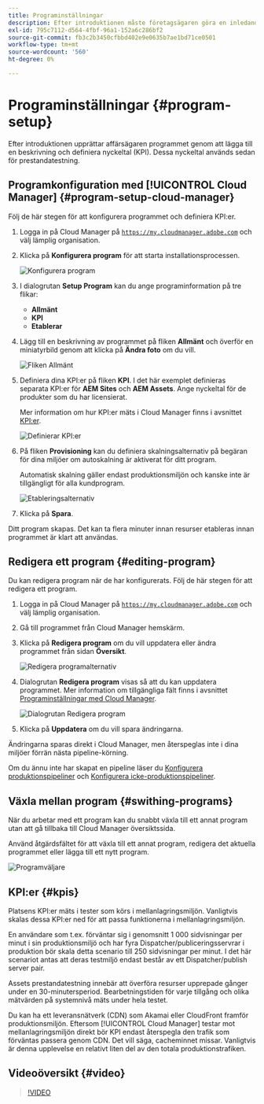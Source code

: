 ```yaml
---
title: Programinställningar
description: Efter introduktionen måste företagsägaren göra en inledande konfiguration av programmet.
exl-id: 795c7112-d564-4fbf-96a1-152a6c286bf2
source-git-commit: fb3c2b3450cfbbd402e9e0635b7ae1bd71ce0501
workflow-type: tm+mt
source-wordcount: '560'
ht-degree: 0%

---
```



# Programinställningar {#program-setup}

Efter introduktionen upprättar affärsägaren programmet genom att lägga till en beskrivning och definiera nyckeltal (KPI). Dessa nyckeltal används sedan för prestandatestning.

## Programkonfiguration med [!UICONTROL Cloud Manager] {#program-setup-cloud-manager}

Följ de här stegen för att konfigurera programmet och definiera KPI:er.

1. Logga in på Cloud Manager på [`https://my.cloudmanager.adobe.com`](https://my.cloudmanager.adobe.com) och välj lämplig organisation.

1. Klicka på **Konfigurera program** för att starta installationsprocessen.

   ![Konfigurera program](/help/assets/set-up-program/setup1.png)

1. I dialogrutan **Setup Program** kan du ange programinformation på tre flikar:

   * **Allmänt**
   * **KPI**
   * **Etablerar**

1. Lägg till en beskrivning av programmet på fliken **Allmänt** och överför en miniatyrbild genom att klicka på **Ändra foto** om du vill.

   ![Fliken Allmänt](/help/assets/Setup_Program-General.png)

1. Definiera dina KPI:er på fliken **KPI**. I det här exemplet definieras separata KPI:er för **AEM Sites** och **AEM Assets**. Ange nyckeltal för de produkter som du har licensierat.

   Mer information om hur KPI:er mäts i Cloud Manager finns i avsnittet [KPI:er](#kpis).

   ![Definierar KPI:er](/help/assets/Setup_Program-KPIs.png)

1. På fliken **Provisioning** kan du definiera skalningsalternativ på begäran för dina miljöer om autoskalning är aktiverat för ditt program.

   Automatisk skalning gäller endast produktionsmiljön och kanske inte är tillgängligt för alla kundprogram.

   ![Etableringsalternativ](/help/assets/Setup_Program-Provisioning.png)

1. Klicka på **Spara**.

Ditt program skapas. Det kan ta flera minuter innan resurser etableras innan programmet är klart att användas.

## Redigera ett program {#editing-program}

Du kan redigera program när de har konfigurerats. Följ de här stegen för att redigera ett program.

1. Logga in på Cloud Manager på [`https://my.cloudmanager.adobe.com`](https://my.cloudmanager.adobe.com) och välj lämplig organisation.

1. Gå till programmet från Cloud Manager hemskärm.

1. Klicka på **Redigera program** om du vill uppdatera eller ändra programmet från sidan **Översikt**.

   ![Redigera programalternativ](/help/assets/set-up-program/edit-program1.png)

1. Dialogrutan **Redigera program** visas så att du kan uppdatera programmet. Mer information om tillgängliga fält finns i avsnittet [Programinställningar med Cloud Manager](#program-setup-cloud-manager).

   ![Dialogrutan Redigera program](/help/assets/set-up-program/edit-program-general.png)

1. Klicka på **Uppdatera** om du vill spara ändringarna.

Ändringarna sparas direkt i Cloud Manager, men återspeglas inte i dina miljöer förrän nästa pipeline-körning.

Om du ännu inte har skapat en pipeline läser du [Konfigurera produktionspipeliner](/help/using/production-pipelines.md) och [Konfigurera icke-produktionspipeliner](/help/using/non-production-pipelines.md).

## Växla mellan program {#swithing-programs}

När du arbetar med ett program kan du snabbt växla till ett annat program utan att gå tillbaka till Cloud Manager översiktssida.

Använd åtgärdsfältet för att växla till ett annat program, redigera det aktuella programmet eller lägga till ett nytt program.

![Programväljare](/help/assets/set-up-program/setup2.png)

## KPI:er {#kpis}

Platsens KPI:er mäts i tester som körs i mellanlagringsmiljön. Vanligtvis skalas dessa KPI:er ned för att passa funktionerna i mellanlagringsmiljön.

En användare som t.ex. förväntar sig i genomsnitt 1 000 sidvisningar per minut i sin produktionsmiljö och har fyra Dispatcher/publiceringsservrar i produktion bör skala detta scenario till 250 sidvisningar per minut. I det här scenariot antas att deras testmiljö endast består av ett Dispatcher/publish server pair.

Assets prestandatestning innebär att överföra resurser upprepade gånger under en 30-minutersperiod. Bearbetningstiden för varje tillgång och olika mätvärden på systemnivå mäts under hela testet.

Du kan ha ett leveransnätverk (CDN) som Akamai eller CloudFront framför produktionsmiljön. Eftersom [!UICONTROL Cloud Manager] testar mot mellanlagringsmiljön direkt bör KPI endast återspegla den trafik som förväntas passera genom CDN. Det vill säga, cacheminnet missar. Vanligtvis är denna upplevelse en relativt liten del av den totala produktionstrafiken.

## Videoöversikt {#video}

>[!VIDEO](https://video.tv.adobe.com/v/26313/)
